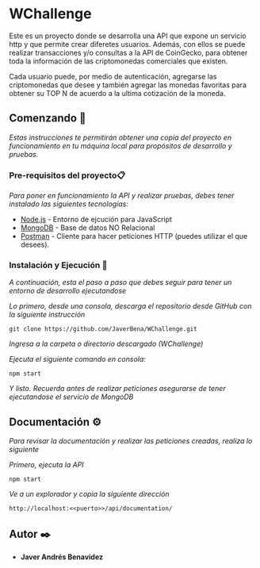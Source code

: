 # WChallenge

Este es un proyecto donde se desarrolla una API que expone un servicio http y que permite crear diferetes usuarios. Además, con ellos se puede realizar transacciones y/o consultas a la API de CoinGecko, para obtener toda la información de las criptomonedas comerciales que existen. 

Cada usuario puede, por medio de autenticación, agregarse las criptomonedas que desee y también agregar las monedas favoritas para obtener su TOP N de acuerdo a la ultima cotización de la moneda. 

## Comenzando 🚀

_Estas instrucciones te permitirán obtener una copia del proyecto en funcionamiento en tu máquina local para propósitos de desarrollo y pruebas._

### Pre-requisitos del proyecto📋

_Para poner en funcionamiento la API y realizar pruebas, debes tener instalado las siguientes tecnologías:_ 

* [Node.js](https://nodejs.org/es/) - Entorno de ejcución para JavaScript
* [MongoDB](https://www.mongodb.com/) - Base de datos NO Relacional
* [Postman](https://www.postman.com/) - Cliente para hacer peticiones HTTP (puedes utilizar el que desees).

### Instalación y Ejecución 🔧

_A continuación, esta el paso a paso que debes seguir para tener un entorno de desarrollo ejecutandose_

_Lo primero, desde una consola, descarga el repositorio desde GitHub con la siguiente instrucción_

```
git clone https://github.com/JaverBena/WChallenge.git
```

_Ingresa a la carpeta o directorio descargado (WChallenge)_

_Ejecuta el siguiente comando en consola:_

```
npm start
```

_Y listo. Recuerda antes de realizar peticiones asegurarse de tener ejecutandose el servicio de MongoDB_

## Documentación ⚙️

_Para revisar la documentación y realizar las peticiones creadas, realiza lo siguiente_

_Primero, ejecuta la API_

```
npm start
```

_Ve a un explorador y copia la siguiente dirección_

```
http://localhost:<<puerto>>/api/documentation/
```

## Autor ✒️

* **Javer Andrés Benavidez**

